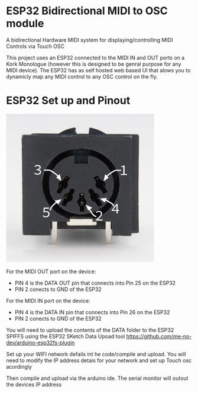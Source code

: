 # ESP32 Bidirectional MIDI to OSC module

A bidirectional Hardware MIDI system for displaying/controlling MIDI Controls via Touch OSC 

This project uses an ESP32 connected to the MIDI IN and OUT ports on a Kork Monologue (however this is designed to be genral purpose for any MIDI device). The ESP32 has as self hosted web based UI that alows you to dynamicly map any MIDI control to any OSC control on the fly. 

# ESP32 Set up and Pinout

<img src="https://github.com/leonyuhanov/MIDItoWIFINode/blob/master/midi-labeled.png" width="400" />

For the MIDI OUT port on the device:

* PIN 4 is the DATA OUT pin that connects into Pin 25 on the ESP32
* PIN 2 conects to GND of the ESP32

For the MIDI IN port on the device:

* PIN 4 is the DATA IN pin that connects into Pin 26 on the ESP32
* PIN 2 conects to GND of the ESP32

You will need to upload the contents of the DATA folder to the ESP32 SPIFFS using the ESP32 SKetch Data Upoad tool https://github.com/me-no-dev/arduino-esp32fs-plugin

Set up your WIFI network defails int he code/compile and upload. You will need to modify the IP address detais for your network and set up Touch osc acordingly

Then compile and upload via the arduino ide. The serial monitor will outout the devices IP address
